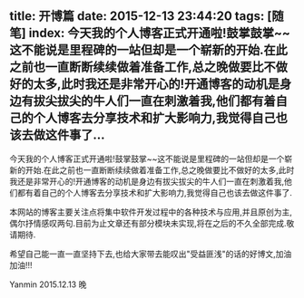 title: 开博篇
date: 2015-12-13 23:44:20
tags: [随笔]
index: 今天我的个人博客正式开通啦!鼓掌鼓掌~~这不能说是里程碑的一站但却是一个崭新的开始.在此之前也一直断断续续做着准备工作,总之晚做要比不做好的太多,此时我还是非常开心的!开通博客的动机是身边有拔尖拔尖的牛人们一直在刺激着我,他们都有着自己的个人博客去分享技术和扩大影响力,我觉得自己也该去做这件事了...
---
今天我的个人博客正式开通啦!鼓掌鼓掌~~这不能说是里程碑的一站但却是一个崭新的开始.在此之前也一直断断续续做着准备工作,总之晚做要比不做好的太多,此时我还是非常开心的!开通博客的动机是身边有拔尖拔尖的牛人们一直在刺激着我,他们都有着自己的个人博客去分享技术和扩大影响力,我觉得自己也该去做这件事了.

本网站的博客主要关注点将集中软件开发过程中的各种技术与应用,并且原创为主,偶尔抒情感叹两句.目前为止文章还有部分模块未实现,将在之后的不久全部完成.敬请期待.

希望自己能一直一直坚持下去,也给大家带去能叹出"受益匪浅"的话的好博文,加油加油!!!

Yanmin 2015.12.13 晚